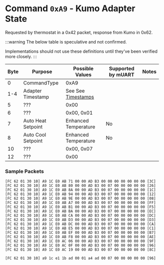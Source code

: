 # Command `0xA9` - Kumo Adapter State

Requested by thermostat in a 0x42 packet, response from Kumo in 0x62.

:::warning
The below table is speculative and not confirmed.

Implementations should not use these definitions until they've been verified more closely.
:::

| Byte | Purpose            | Possible Values                 | Supported by mUART | Notes |
|------|--------------------|---------------------------------|--------------------|-------|
| 0    | CommandType        | 0xA9                            |                    |       |
| 1-4  | Adapter Timestamp  | See See [Timestamps][timestamp] |                    |       |
| 5    | ???                | 0x00                            |                    |       |
| 6    | ???                | 0x00, 0x01                      |                    |       |
| 7    | Auto Heat Setpoint | Enhanced Temperature            | No                 |       |
| 8    | Auto Cool Setpoint | Enhanced Temperature            | No                 |       |
| 10   | ???                | 0x00, 0x07                      |                    |       |
| 12   | ???                | 0x00                            |                    |       |

[timestamp]: ../../data-types/timestamps.md

### Sample Packets

```
[FC 62 01 30 10] A9 1C E0 AB 71 00 00 AD B3 00 00 00 00 00 00 00 [3C]
[FC 62 01 30 10] A9 1C E0 AB 80 00 00 AD B3 00 07 00 00 00 00 00 [26]
[FC 62 01 30 10] A9 1C E0 AB 8A 00 00 AD B3 00 07 00 00 00 00 00 [1C]
[FC 62 01 30 10] A9 1C E0 AB 94 00 00 AD B3 00 07 00 00 00 00 00 [12]
[FC 62 01 30 10] A9 1C E0 AB 9E 00 00 AD B3 00 07 00 00 00 00 00 [08]
[FC 62 01 30 10] A9 1C E0 AB A7 00 00 AD B3 00 07 00 00 00 00 00 [FF]
[FC 62 01 30 10] A9 1C E0 AB B1 00 00 AD B3 00 07 00 00 00 00 00 [F5]
[FC 62 01 30 10] A9 1C E0 AB BA 00 00 AD B3 00 07 00 00 00 00 00 [EC]
[FC 62 01 30 10] A9 1C E0 AB CA 00 00 AD B3 00 07 00 00 00 00 00 [DC]
[FC 62 01 30 10] A9 1C E0 AB D3 00 00 AD B3 00 07 00 00 00 00 00 [D3]
[FC 62 01 30 10] A9 1C E0 AB DC 00 00 AD B3 00 07 00 00 00 00 00 [CA]
[FC 62 01 30 10] A9 1C E0 AB E5 00 00 AD B3 00 07 00 00 00 00 00 [C1]
[FC 62 01 30 10] A9 1C E0 AB EF 00 00 AD B3 00 07 00 00 00 00 00 [B7]
[FC 62 01 30 10] A9 1C E0 AB F8 00 00 AD B3 00 07 00 00 00 00 00 [AE]
[FC 62 01 30 10] A9 1C E0 AC 06 00 00 AD B3 00 07 00 00 00 00 00 [9F]
[FC 62 01 30 10] A9 1C E0 AC 0F 00 00 AD B3 00 07 00 00 00 00 00 [96]
[FC 62 01 30 10] A9 1C E0 AC 19 00 00 AD B3 00 07 00 00 00 00 00 [8C]

[FC 62 01 30 10] a9 1c e1 1b ad 00 01 a4 ad 00 07 00 00 00 00 00 [96]
```
